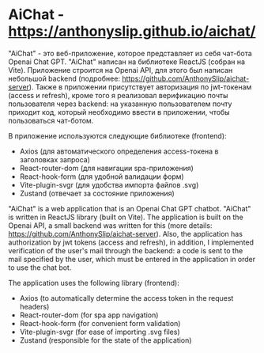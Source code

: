 # AiChat - https://anthonyslip.github.io/aichat/

"AiChat" - это веб-приложение, которое представляет из себя чат-бота Openai Chat GPT.
"AiChat" написан на библиотеке ReactJS (собран на Vite). Приложение строится на Openai API, для этого был написан небольшой backend (подробнее: https://github.com/AnthonySlip/aichat-server).
Также в приложении присутствует авторизация по jwt-токенам (access и refresh), кроме того я реализовал верификацию почты пользователя через backend: на указанную пользователем почту приходит код, который необходимо ввести в приложении, чтобы пользоваться чат-ботом.

В приложение используются следующие библиотеке (frontend):
- Axios (для автоматического определения access-токена в заголовках запроса)
- React-router-dom (для навигации spa-приложения)
- React-hook-form (для удобной валидации форм)
- Vite-plugin-svgr (для удобства импорта файлов .svg)
- Zustand (отвечает за состояние приложения)


"AiChat" is a web application that is an Openai Chat GPT chatbot.
"AiChat" is written in ReactJS library (built on Vite). The application is built on the Openai API, a small backend was written for this (more details: https://github.com/AnthonySlip/aichat-server).
Also, the application has authorization by jwt tokens (access and refresh), in addition, I implemented verification of the user's mail through the backend: a code is sent to the mail specified by the user, which must be entered in the application in order to use the chat bot.

The application uses the following library (frontend):
- Axios (to automatically determine the access token in the request headers)
- React-router-dom (for spa app navigation)
- React-hook-form (for convenient form validation)
- Vite-plugin-svgr (for ease of importing .svg files)
- Zustand (responsible for the state of the application)
